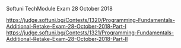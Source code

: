 Softuni TechModule Exam 28 October 2018

https://judge.softuni.bg/Contests/1320/Programming-Fundamentals-Additional-Retake-Exam-28-October-2018-Part-I
https://judge.softuni.bg/Contests/1321/Programming-Fundamentals-Additional-Retake-Exam-28-October-2018-Part-II
